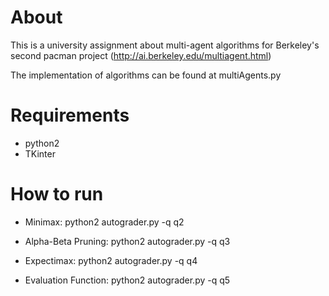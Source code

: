 # About

This is a university assignment about multi-agent algorithms for Berkeley's second pacman project (http://ai.berkeley.edu/multiagent.html)


The implementation of algorithms can be found at multiAgents.py

# Requirements

- python2
- TKinter


# How to run

- Minimax: python2 autograder.py -q q2 

- Alpha-Beta Pruning: python2 autograder.py -q q3

- Expectimax: python2 autograder.py -q q4

- Evaluation Function: python2 autograder.py -q q5
